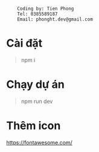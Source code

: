 ```
    Coding by: Tien Phong
    Tel: 0385589187
    Email: phonght.dev@gmail.com
```

# Cài đặt

> npm i

# Chạy dự án

> npm run dev

# Thêm icon

https://fontawesome.com/
